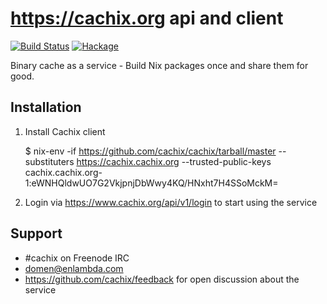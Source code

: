 # https://cachix.org api and client

[![Build Status](https://travis-ci.org/cachix/cachix.svg?branch=master)](https://travis-ci.org/cachix/cachix)
[![Hackage](https://img.shields.io/hackage/v/cachix.svg)](https://hackage.haskell.org/package/cachix)

Binary cache as a service - Build Nix packages once and share them for good.


## Installation

1. Install Cachix client

    $ nix-env -if https://github.com/cachix/cachix/tarball/master --substituters https://cachix.cachix.org --trusted-public-keys cachix.cachix.org-1:eWNHQldwUO7G2VkjpnjDbWwy4KQ/HNxht7H4SSoMckM=

2. Login via https://www.cachix.org/api/v1/login to start using the service


## Support

- #cachix on Freenode IRC
- domen@enlambda.com
- https://github.com/cachix/feedback for open discussion about the service
